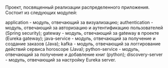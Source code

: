 Проект, посвященный реализации распределенного приложения. Состоит из следующих модулей:

application - модуль, отвечающий за визуализацию;
authentication - модуль, отвечающий за авторизацию и аутентификацию пользователей (Spring security);
gateway - модуль, отвечающий за gateway в проекте (Eureka gateway);
java-service - модуль, отвечающий за получение и создание заказов (Java);
kafka - модуль, отвечающий за логгирование действий сервиса horoscope (Java);
python-service - модуль, отвечающий за получение и добавление книг (python);
discovery-server - модуль, отвечающий за настройку Eureka server.
